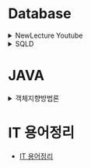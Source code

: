 # Database


<details>
  
  <summary>NewLecture Youtube</summary>
  
  - [34강 INNER JOIN](https://github.com/dbsghk208/Study/blob/main/Database/NewLecture/34.%20INNER%20%EC%A1%B0%EC%9D%B8(JOIN).md) 
  - [35강 LEFT / RIGHT / FULL 아웃터 조인(OUTER JOIN)](https://github.com/dbsghk208/Study/blob/main/Database/NewLecture/35.%20LEFT%2CRIGHT%2CFULL%20%EC%95%84%EC%9B%83%ED%84%B0%20%EC%A1%B0%EC%9D%B8(OUTER%20JOIN).md)
  - [36강 OUTER JOIN 이용한 게시글 목록 조회](https://github.com/dbsghk208/Study/blob/main/Database/NewLecture/36.%20OUTER%20JOIN%20%EC%9D%B4%EC%9A%A9%ED%95%9C%20%EA%B2%8C%EC%8B%9C%EA%B8%80%20%EB%AA%A9%EB%A1%9D%20%EC%A1%B0%ED%9A%8C.md)
  
</details>  



<details>
  
  <summary>SQLD</summary>
  
  - [과목1](https://github.com/dbsghk208/Study/blob/main/Database/SQLD/%EC%9D%B4%EB%A1%A0_%EA%B3%BC%EB%AA%A91.md)
  - [과목2](https://github.com/dbsghk208/Study/blob/main/Database/SQLD/%EC%9D%B4%EB%A1%A0_%EA%B3%BC%EB%AA%A92.md)
</details>  



# JAVA

<details>
    <summary>객체지향방법론</summary>

- [개념정리](https://github.com/dbsghk208/Study/blob/main/JAVA/%EA%B0%9D%EC%B2%B4%EC%A7%80%ED%96%A5%EB%B0%A9%EB%B2%95%EB%A1%A0/%EA%B0%9C%EB%85%90%EC%A0%95%EB%A6%AC.md)  
  
</details>    

# IT 용어정리
- [IT 용어정리](https://github.com/dbsghk208/Study/tree/main/IT)

